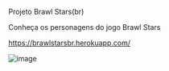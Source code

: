 Projeto Brawl Stars(br)

Conheça os personagens do jogo Brawl Stars

https://brawlstarsbr.herokuapp.com/

![image](https://user-images.githubusercontent.com/1526849/159144528-30e0ea46-2de0-4ed6-8bbd-bc84906b0e74.png)
